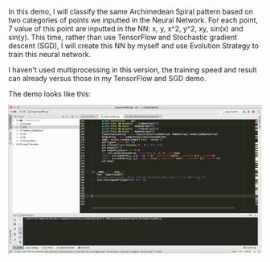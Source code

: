 In this demo, I will classify the same Archimedean Spiral pattern based on two categories of points we inputted
in the Neural Network. For each point, 7 value of this point are inputted in the NN: x, y, x^2, y^2, xy, sin(x) and sin(y).
This time, rather than use TensorFlow and Stochastic gradient descent (SGD), I will create this NN by myself and use
Evolution Strategy to train this neural network.

I haven't used multiprocessing in this version, the training speed and result can already versus those in my TensorFlow
and SGD demo.

The demo looks like this:

<a><img src="Gifs&Images/SupervisedES.gif"></a>
